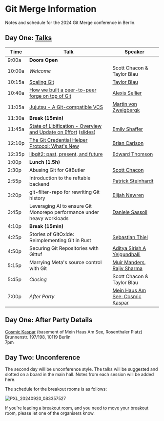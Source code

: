 # Git Merge Information

Notes and schedule for the 2024 Git Merge conference in Berlin.

## Day One: [Talks](https://www.youtube.com/playlist?list=PLNXkW_le40U6Igw7FcHgQGnQNDQ8kWyuE)

| Time  | Talk | Speaker |
| ------------- | ------------- | ------------- |
| 9:00a  | **Doors Open** |
| 10:00a  | *Welcome*  | Scott Chacon & Taylor Blau |
| 10:15a  | [Scaling Git](https://youtu.be/-h7TzllaWU0)  | [Taylor Blau](https://github.com/ttaylorr) |
| 10:40a | [How we built a peer-to-peer forge on top of Git](https://youtu.be/tsVa53SPIHc) | [Alexis Sellier](https://github.com/cloudhead) |
| 11:05a | [Jujutsu - A Git-compatible VCS](https://youtu.be/LV0JzI8IcCY) | [Martin von Zweigbergk](https://github.com/martinvonz) |
| 11:30a  | **Break (15min)** |
| 11:45a | [State of Libification - Overview and Update on Effort](https://youtu.be/MhIokApiLP8) ([slides](https://tinyurl.com/gm2024-libification)) | [Emily Shaffer](https://github.com/nasamuffin) |
| 12:10p | [The Git Credential Helper Protocol: What's New](https://youtu.be/3Gy3-lA7xls)	| [Brian Carlson](https://github.com/bk2204) |
| 12:35p | [libgit2: past, present, and future](https://youtu.be/1SZaCOdrweE)	| [Edward Thomson](https://github.com/ethomson) |
| 1:00p | **Lunch (1.5h)** |
| 2:30p | Abusing Git for GitButler	| [Scott Chacon](https://github.com/schacon) |
| 2:55p | Introduction to the reftable backend | [Patrick Steinhardt](https://gitlab.com/pks-t) |
| 3:20p | git-filter-repo for rewriting Git history | [Elijah Newren](https://github.com/newren) |
| 3:45p | Leveraging AI to ensure Git Monorepo performance under heavy workloads | [Daniele Sassoli](https://github.com/DanieleSassoli) |
| 4:10p | **Break (15min)** |
| 4:25p | Stories of GitOxide: Reimplementing Git in Rust | [Sebastian Thiel](https://github.com/Byron) |
| 4:50p | Securing Git Repositories with Gittuf | [Aditya Sirish A Yelgundhalli](https://github.com/adityasaky) |
| 5:15p | Marrying Meta's source control with Git | [Muir Manders](https://github.com/muirdm), [Rajiv Sharma](https://github.com/RajivTS) |
| 5:45p | *Closing* | Scott Chacon & Taylor Blau |
| 7:00p | *After Party* | [Mein Haus Am See: Cosmic Kaspar](https://www.cosmic-kaspar.de/) |

## Day One: After Party Details

[Cosmic Kaspar](https://www.cosmic-kaspar.de/) (basement of Mein Haus Am See, Rosenthaler Platz)<br/>
Brunnenstr. 197/198, 10119 Berlin <br/>
7pm

## Day Two: Unconference

The second day will be unconference style. The talks will be suggested and slotted on a board in the main hall. Notes from each session will be added here.

The schedule for the breakout rooms is as follows:

![PXL_20240920_083357527](https://github.com/user-attachments/assets/6545e038-8709-4e56-b70b-053d3ae31f5b)

If you're leading a breakout room, and you need to move your breakout room, please let one of the organisers know.
